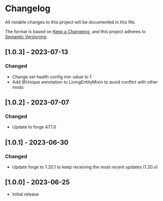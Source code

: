 # Changelog

All notable changes to this project will be documented in this file.

The format is based on [Keep a Changelog](https://keepachangelog.com/en/1.0.0/),
and this project adheres to [Semantic Versioning](https://semver.org/spec/v2.0.0.html).

## [1.0.3] - 2023-07-13

### Changed

- Change set health config min value to 1
- Add @Unique annotation to LivingEntityMixin to avoid conflict with other mods

## [1.0.2] - 2023-07-07

### Changed

- Update to forge 47.1.0

## [1.0.1] - 2023-06-30

### Changed

- Update forge to 1.20.1 to keep receiving the most recent updates (1.20.x)

## [1.0.0] - 2023-06-25

- Initial release
